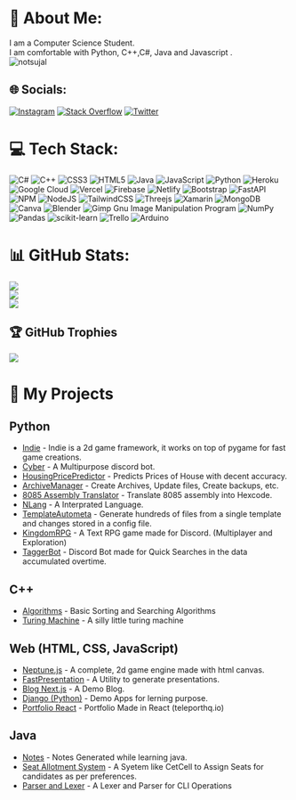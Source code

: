 # 💫 About Me:
I am a Computer Science Student. <br>I am comfortable with Python, C++,C#, Java and Javascript .<br>
 <img src="https://komarev.com/ghpvc/?username=sujalchoudhari&label=Profile%20views&color=000000&style=flat" alt="notsujal" />

## 🌐 Socials:
[![Instagram](https://img.shields.io/badge/Instagram-%23E4405F.svg?logo=Instagram&logoColor=white)](https://instagram.com/_sujal_choudhari_) [![Stack Overflow](https://img.shields.io/badge/-Stackoverflow-FE7A16?logo=stack-overflow&logoColor=white)](https://stackoverflow.com/users/14603872) [![Twitter](https://img.shields.io/badge/Twitter-%231DA1F2.svg?logo=Twitter&logoColor=white)](https://twitter.com/Sujal212004) 

# 💻 Tech Stack:
![C#](https://img.shields.io/badge/c%23-%23239120.svg?style=flat-square&logo=c-sharp&logoColor=white) ![C++](https://img.shields.io/badge/c++-%2300599C.svg?style=flat-square&logo=c%2B%2B&logoColor=white) ![CSS3](https://img.shields.io/badge/css3-%231572B6.svg?style=flat-square&logo=css3&logoColor=white) ![HTML5](https://img.shields.io/badge/html5-%23E34F26.svg?style=flat-square&logo=html5&logoColor=white) ![Java](https://img.shields.io/badge/java-%23ED8B00.svg?style=flat-square&logo=java&logoColor=white) ![JavaScript](https://img.shields.io/badge/javascript-%23323330.svg?style=flat-square&logo=javascript&logoColor=%23F7DF1E) ![Python](https://img.shields.io/badge/python-3670A0?style=flat-square&logo=python&logoColor=ffdd54) ![Heroku](https://img.shields.io/badge/heroku-%23430098.svg?style=flat-square&logo=heroku&logoColor=white) ![Google Cloud](https://img.shields.io/badge/Google%20Cloud-%234285F4.svg?style=flat-square&logo=google-cloud&logoColor=white) ![Vercel](https://img.shields.io/badge/vercel-%23000000.svg?style=flat-square&logo=vercel&logoColor=white) ![Firebase](https://img.shields.io/badge/firebase-%23039BE5.svg?style=flat-square&logo=firebase) ![Netlify](https://img.shields.io/badge/netlify-%23000000.svg?style=flat-square&logo=netlify&logoColor=#00C7B7) ![Bootstrap](https://img.shields.io/badge/bootstrap-%23563D7C.svg?style=flat-square&logo=bootstrap&logoColor=white) ![FastAPI](https://img.shields.io/badge/FastAPI-005571?style=flat-square&logo=fastapi) ![NPM](https://img.shields.io/badge/NPM-%23000000.svg?style=flat-square&logo=npm&logoColor=white) ![NodeJS](https://img.shields.io/badge/node.js-6DA55F?style=flat-square&logo=node.js&logoColor=white) ![TailwindCSS](https://img.shields.io/badge/tailwindcss-%2338B2AC.svg?style=flat-square&logo=tailwind-css&logoColor=white) ![Threejs](https://img.shields.io/badge/threejs-black?style=flat-square&logo=three.js&logoColor=white) ![Xamarin](https://img.shields.io/badge/Xamarin-3199DC?style=flat-square&logo=xamarin&logoColor=white) ![MongoDB](https://img.shields.io/badge/MongoDB-%234ea94b.svg?style=flat-square&logo=mongodb&logoColor=white) ![Canva](https://img.shields.io/badge/Canva-%2300C4CC.svg?style=flat-square&logo=Canva&logoColor=white) ![Blender](https://img.shields.io/badge/blender-%23F5792A.svg?style=flat-square&logo=blender&logoColor=white) ![Gimp Gnu Image Manipulation Program](https://img.shields.io/badge/Gimp-657D8B?style=flat-square&logo=gimp&logoColor=FFFFFF) ![NumPy](https://img.shields.io/badge/numpy-%23013243.svg?style=flat-square&logo=numpy&logoColor=white) ![Pandas](https://img.shields.io/badge/pandas-%23150458.svg?style=flat-square&logo=pandas&logoColor=white) ![scikit-learn](https://img.shields.io/badge/scikit--learn-%23F7931E.svg?style=flat-square&logo=scikit-learn&logoColor=white) ![Trello](https://img.shields.io/badge/Trello-%23026AA7.svg?style=flat-square&logo=Trello&logoColor=white) ![Arduino](https://img.shields.io/badge/-Arduino-00979D?style=flat-square&logo=Arduino&logoColor=white)
# 📊 GitHub Stats:
![](https://github-readme-stats.vercel.app/api?username=SujalChoudhari&theme=onedark&hide_border=false&include_all_commits=true&count_private=true)<br/>
![](https://github-readme-streak-stats.herokuapp.com/?user=SujalChoudhari&theme=onedark&hide_border=false)<br/>
![](https://github-readme-stats.vercel.app/api/top-langs/?username=SujalChoudhari&theme=onedark&hide_border=false&include_all_commits=true&count_private=true&layout=compact)

## 🏆 GitHub Trophies
![](https://github-profile-trophy.vercel.app/?username=SujalChoudhari&theme=darkhub&no-frame=true&no-bg=false&margin-w=4)


# 📂 My Projects

## Python
- [Indie](https://github.com/SujalChoudhari/Indie) - Indie is a 2d game framework, it works on top of pygame for fast game creations.
- [Cyber](https://github.com/SujalChoudhari/CyberBot) - A Multipurpose discord bot.
- [HousingPricePredictor](https://github.com/SujalChoudhari/HousePricePredictor) - Predicts Prices of House with decent accuracy.
- [ArchiveManager](https://github.com/SujalChoudhari/ArchiveManager) - Create Archives, Update files, Create backups, etc.
- [8085 Assembly Translator](https://github.com/SujalChoudhari/8085AssemblyTranslator) - Translate 8085 assembly into Hexcode.
- [NLang](https://github.com/SujalChoudhari/NLang) - A Interprated Language.
- [TemplateAutometa](https://github.com/SujalChoudhari/TemplateAutometa) - Generate hundreds of files from a single template and changes stored in a config file.
- [KingdomRPG](https://github.com/SujalChoudhari/KingdomRPG) - A Text RPG game made for Discord. (Multiplayer and Exploration)
- [TaggerBot](https://github.com/SujalChoudhari/TaggerBot) - Discord Bot made for Quick Searches in the data accumulated overtime.

## C++
- [Algorithms](https://github.com/SujalChoudhari/CppAlgorithms) - Basic Sorting and Searching Algorithms
- [Turing Machine](https://github.com/SujalChoudhari/TuringMachine) - A silly little turing machine

## Web (HTML, CSS, JavaScript)
- [Neptune.js](https://github.com/SujalChoudhari/Neptune.js) - A complete, 2d game engine made with html canvas.
- [FastPresentation](https://github.com/SujalChoudhari/FastPresentation) - A Utility to generate presentations.
- [Blog Next.js](https://github.com/SujalChoudhari/NextJs-Blog) - A Demo Blog.
- [Django (Python)](https://github.com/SujalChoudhari/Django-Apps) - Demo Apps for lerning purpose.
- [Portfolio React](https://github.com/SujalChoudhari/Portfolio-React) - Portfolio Made in React (teleporthq.io)

## Java
- [Notes](https://github.com/SujalChoudhari/JavaNotes) - Notes Generated while learning java.
- [Seat Allotment System](https://github.com/SujalChoudhari/SeatAllotmentSystem) - A Syetem like CetCell to Assign Seats for candidates as per preferences.
- [Parser and Lexer](https://github.com/SujalChoudhari/AnotherLanguage) - A Lexer and Parser for CLI Operations

